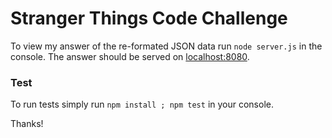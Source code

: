 # Stranger Things Code Challenge

To view my answer of the re-formated JSON data run `node server.js` in the console. The answer should be served on [localhost:8080](http://localhost:8080).

### Test

To run tests simply run `npm install ; npm test` in your console.

Thanks!